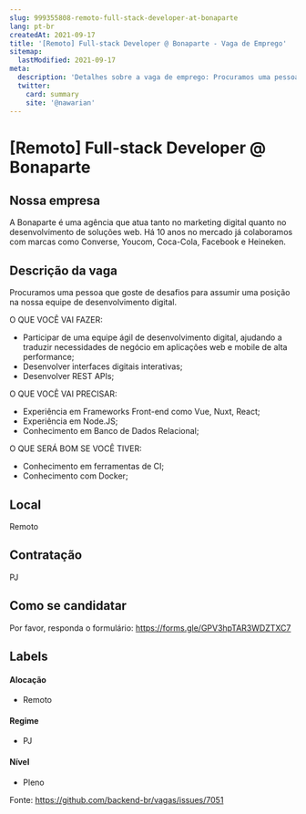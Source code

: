 ```yaml
---
slug: 999355808-remoto-full-stack-developer-at-bonaparte
lang: pt-br
createdAt: 2021-09-17
title: '[Remoto] Full-stack Developer @ Bonaparte - Vaga de Emprego'
sitemap:
  lastModified: 2021-09-17
meta:
  description: 'Detalhes sobre a vaga de emprego: Procuramos uma pessoa que goste de desafios para assumir uma posição na nossa equipe de desenvolvimento digital. O QUE VOCÊ VAI FAZER: - Participar de uma equipe ágil de desenvolvimento digital, ajudando a traduzir necessidades de negócio em aplicações web e mobile de alta performance; - Desenvolver interfaces digitais interativas; - Desenvolver REST APIs; O QUE VOCÊ VAI PRECISAR: - Experiência em Frameworks Front-end como Vue, Nuxt, React; - Experiência em Node.JS; - Conhecimento em Banco de Dados Relacional; O QUE SERÁ BOM SE VOCÊ TIVER: - Conhecimento em ferramentas de CI; - Conhecimento com Docker;'
  twitter:
    card: summary
    site: '@nawarian'
---
```


# [Remoto] Full-stack Developer @ Bonaparte

## Nossa empresa

A Bonaparte é uma agência que atua tanto no marketing digital quanto no desenvolvimento de soluções web. Há 10 anos no mercado já colaboramos com marcas como Converse, Youcom, Coca-Cola, Facebook e Heineken.

## Descrição da vaga

Procuramos uma pessoa que goste de desafios para assumir uma posição na nossa equipe de desenvolvimento digital.

O QUE VOCÊ VAI FAZER:
- Participar de uma equipe ágil de desenvolvimento digital, ajudando a traduzir necessidades de negócio em aplicações web e mobile de alta performance;
- Desenvolver interfaces digitais interativas;
- Desenvolver REST APIs;

O QUE VOCÊ VAI PRECISAR:
- Experiência em Frameworks Front-end como Vue, Nuxt, React;
- Experiência em Node.JS;
- Conhecimento em Banco de Dados Relacional;

O QUE SERÁ BOM SE VOCÊ TIVER:
- Conhecimento em ferramentas de CI;
- Conhecimento com Docker;



## Local

Remoto

## Contratação

PJ

## Como se candidatar

Por favor, responda o formulário: https://forms.gle/GPV3hpTAR3WDZTXC7


## Labels


#### Alocação
- Remoto

#### Regime
- PJ

#### Nível
- Pleno





Fonte: https://github.com/backend-br/vagas/issues/7051